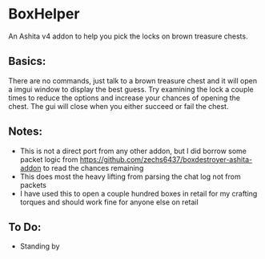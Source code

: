 # BoxHelper

An Ashita v4 addon to help you pick the locks on brown treasure chests.

## Basics:

There are no commands, just talk to a brown treasure chest and it will open a imgui window to display the best guess. Try examining the lock a couple times to reduce the options and increase your chances of opening the chest. The gui will close when you either succeed or fail the chest.

## Notes:

- This is not a direct port from any other addon, but I did borrow some packet logic from https://github.com/zechs6437/boxdestroyer-ashita-addon to read the chances remaining
- This does most the heavy lifting from parsing the chat log not from packets
- I have used this to open a couple hundred boxes in retail for my crafting torques and should work fine for anyone else on retail

## To Do:

- Standing by
